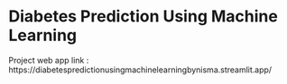 <H1>Diabetes Prediction Using Machine Learning</H1>
Project web app link : https://diabetespredictionusingmachinelearningbynisma.streamlit.app/

